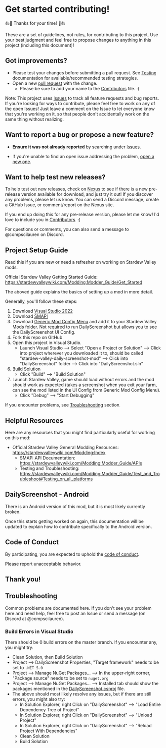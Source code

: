 # Get started contributing!

:+1::tada: Thanks for your time! :tada::+1:

These are a set of guidelines, not rules, for contributing to this project. Use
your best judgment and feel free to propose changes to anything in this project
(including this document)!

## Got improvements?

* Please test your changes before submitting a pull request. See [Testing](./DailyScreenshot/Tests/Testing.md) documentation for available/recommended testing strategies.
* Open a new [pull request](../../pull/new) with the change.
    * Please be sure to add your name to the [Contributors](./CONTRIBUTORS.md) file. :)

Note: This project uses [Issues](../../issues) to track all feature requests and bug reports. If you're looking for ways to contribute, please feel free to work on any of the open Issues! Just leave a comment on the Issue to let everyone know that you're working on it, so that people don't accidentally work on the same thing without realizing.

## Want to report a bug or propose a new feature?

* **Ensure it was not already reported** by searching under [Issues](../../issues).

* If you're unable to find an open issue addressing the problem, [open a new one](../../issues/new/choose).

## Want to help test new releases?

To help test out new releases, check on [Nexus](https://www.nexusmods.com/stardewvalley/mods/4779?tab=files) to see if there is a new pre-release version available for download, and just try it out! If you discover any problems, please let us know. You can send a Discord message, create a GitHub Issue, or comment/report on the Nexus site.

If you end up doing this for any pre-release version, please let me know! I'd love to include you in [Contributors](./CONTRIBUTORS.md). :)

For questions or comments, you can also send a message to @compscilauren on Discord.

## Project Setup Guide

Read this if you are new or need a refresher on working on Stardew Valley mods.

Official Stardew Valley Getting Started Guide: https://stardewvalleywiki.com/Modding:Modder_Guide/Get_Started

The aboved guide explains the basics of setting up a mod in more detail.

Generally, you'll follow these steps:

1. Download [Visual Studio 2022](https://visualstudio.microsoft.com/downloads/)
2. Download [SMAPI](https://www.nexusmods.com/stardewvalley/mods/2400)
3. Download [Generic Mod Config Menu](https://www.nexusmods.com/stardewvalley/mods/5098) and add it to your Stardew Valley Mods folder. Not required to run DailyScreenshot but allows you to see the DailyScreenshot UI Config.
4. Fork this repo on GitHub
5. Open this project in Visual Studio.
    * Launch Visual Studio --> Select "Open a Project or Solution" --> Click into project wherever you downloaded it to, should be called "stardew-valley-daily-screenshot-mod" --> Click into "DailyScreenshot" folder --> Click into "DailyScreenshot.sln"
6. Build Solution
    * Click "Build" --> "Build Solution"
7. Launch Stardew Valley, game should load without errors and the mod should work as expected (takes a screenshot when you exit your farm, can see the mod listed in the UI Config from Generic Mod Config Menu).
    * Click "Debug" --> "Start Debugging"

If you encounter problems, see [Troubleshooting](#Troubleshooting) section.

## Helpful Resources

Here are any resources that you might find particularly useful for working on this mod:

* Official Stardew Valley General Modding Resources: https://stardewvalleywiki.com/Modding:Index
    * SMAPI API Documentation: https://stardewvalleywiki.com/Modding:Modder_Guide/APIs
    * Testing and Troubleshooting: https://stardewvalleywiki.com/Modding:Modder_Guide/Test_and_Troubleshoot#Testing_on_all_platforms

## DailyScreenshot - Android

There is an Android version of this mod, but it is most likely currently broken.

Once this starts getting worked on again, this documentation will be updated to explain how to contribute specifically to the Android version.

## Code of Conduct

By participating, you are expected to uphold the [code of
conduct](CODE_OF_CONDUCT.md).

Please report unacceptable behavior.

## Thank you!

## Troubleshooting

Common problems are documented here. If you don't see your problem here and need help, feel free to post an Issue or send a message (on Discord at @compscilauren).

### Build Errors in Visual Studio

There should be 0 build errors on the master branch. If you encounter any, you might try:

* Clean Solution, then Build Solution
* Project --> DailyScreenshot Properties, "Target framework" needs to be set to `.NET 5.0`
* Project --> Manage NuGet Packages... --> In the upper-right corner, "Package source" needs to be set to `nuget.org`
* Project --> Manage NuGet Packages... --> Installed tab should show the packages mentioned in the [DailyScreenshot.csproj](./DailyScreenshot/DailyScreenshot.csproj) file.
* The above should most likely resolve any issues, but if there are still errors, you might also try:
  * In Solution Explorer, right Click on "DailyScreenshot" --> "Load Entire Dependency Tree of Project"
  * In Solution Explorer, right Click on "DailyScreenshot" --> "Unload Project"
  * In Solution Explorer, right Click on "DailyScreenshot" --> "Reload Project With Dependencies"
  * Clean Solution
  * Build Solution
